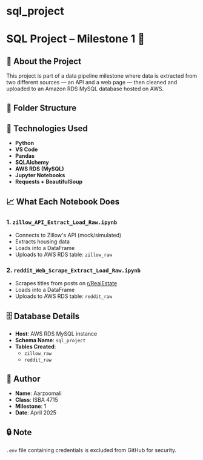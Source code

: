 # sql_project
# SQL Project – Milestone 1 🚀

## 👋 About the Project
This project is part of a data pipeline milestone where data is extracted from two different sources — an API and a web page — then cleaned and uploaded to an Amazon RDS MySQL database hosted on AWS.

## 📂 Folder Structure

## 🔧 Technologies Used
- **Python**
- **VS Code**
- **Pandas**
- **SQLAlchemy**
- **AWS RDS (MySQL)**
- **Jupyter Notebooks**
- **Requests + BeautifulSoup**

## 📈 What Each Notebook Does
### 1. `zillow_API_Extract_Load_Raw.ipynb`
- Connects to Zillow's API (mock/simulated)
- Extracts housing data
- Loads into a DataFrame
- Uploads to AWS RDS table: `zillow_raw`

### 2. `reddit_Web_Scrape_Extract_Load_Raw.ipynb`
- Scrapes titles from posts on [r/RealEstate](https://www.reddit.com/r/RealEstate/)
- Loads into a DataFrame
- Uploads to AWS RDS table: `reddit_raw`

## 🗄️ Database Details
- **Host**: AWS RDS MySQL instance
- **Schema Name**: `sql_project`
- **Tables Created**:
  - `zillow_raw`
  - `reddit_raw`

## 🙋 Author
- **Name**: Aarzoomali
- **Class**: ISBA 4715
- **Milestone**: 1
- **Date**: April 2025

## 🔒 Note
`.env` file containing credentials is excluded from GitHub for security.

